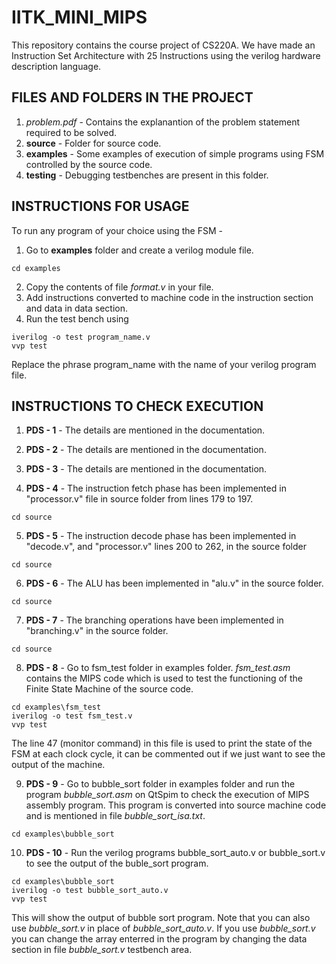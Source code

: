 # IITK_MINI_MIPS
This repository contains the course project of CS220A. We have made an Instruction Set Architecture with 25 Instructions using the verilog hardware description language.

## FILES AND FOLDERS IN THE PROJECT
1) *problem.pdf* - Contains the explanantion of the problem statement required to be solved.
2) **source** - Folder for source code.
3) **examples** - Some examples of execution of simple programs using FSM controlled by the source code.
4) **testing** - Debugging testbenches are present in this folder.


## INSTRUCTIONS FOR USAGE
To run any program of your choice using the FSM -
1) Go to **examples** folder and create a verilog module file.
```
cd examples
```
2) Copy the contents of file *format.v* in your file.
3) Add instructions converted to machine code in the instruction section and data in data section.
4) Run the test bench using
```
iverilog -o test program_name.v
vvp test
```
Replace the phrase program_name with the name of your verilog program file.

## INSTRUCTIONS TO CHECK EXECUTION
1) **PDS - 1** -  The details are mentioned in the documentation.

2) **PDS - 2** -  The details are mentioned in the documentation.

3) **PDS - 3** -  The details are mentioned in the documentation.

4) **PDS - 4** -  The instruction fetch phase has been implemented in "processor.v" file in source folder from lines 179 to 197.
```
cd source
```

5) **PDS - 5** -  The instruction decode phase has been implemented in "decode.v", and "processor.v" lines 200 to 262, in the source folder
```
cd source
```

6) **PDS - 6** - The ALU has been implemented in "alu.v" in the source folder.
```
cd source
```

7) **PDS - 7** - The branching operations have been implemented in "branching.v" in the source folder.
```
cd source
```

8) **PDS - 8** - Go to fsm_test folder in examples folder. *fsm_test.asm* contains the MIPS code which is used to test the functioning of the Finite State Machine of the source code.
```
cd examples\fsm_test
iverilog -o test fsm_test.v
vvp test
```
The line 47 (monitor command) in this file is used to print the state of the FSM at each clock cycle, it can be commented out if we just want to see the output of the machine.

9) **PDS - 9** - Go to bubble_sort folder in examples folder and run the program *bubble_sort.asm* on QtSpim to check the execution of MIPS assembly program. This program is converted into source machine code and is mentioned in file *bubble_sort_isa.txt*.
```
cd examples\bubble_sort
```
10) **PDS - 10** - Run the verilog programs bubble_sort_auto.v or bubble_sort.v to see the output of the buble_sort program.
```
cd examples\bubble_sort
iverilog -o test bubble_sort_auto.v
vvp test
```
This will show the output of bubble sort program. Note that you can also use *bubble_sort.v* in place of *bubble_sort_auto.v*.
If you use *bubble_sort.v* you can change the array enterred in the program by changing the data section in file *bubble_sort.v* testbench area.
